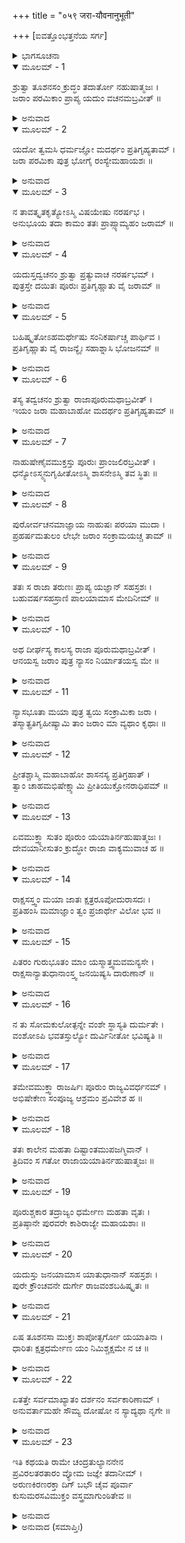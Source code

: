+++
title = "०५९ जरा-यौवनानुभूती"

+++
[ಐವತ್ತೊಂಭತ್ತನೆಯ ಸರ್ಗ]



<details><summary>ಭಾಗಸೂಚನಾ</summary>

ಯಯಾತಿಗೆ ಪೂರುವಿನಿಂದ ಯೌವನದ ಪ್ರದಾನ, ಪುರುವಿನ ಪಟ್ಟಾಭಿಷೇಕ, ಯದುವಿಗೆ ಶಾಪ
</details>

<details open><summary>ಮೂಲಮ್ - 1</summary>

ಶ್ರುತ್ವಾ ತೂಶನಸಂ ಕ್ರುದ್ಧಂ ತದಾರ್ತೋ ನಹುಷಾತ್ಮಜಃ ।  
ಜರಾಂ ಪರಮಿಕಾಂ ಪ್ರಾಪ್ಯ ಯದುಂ ವಚನಮಬ್ರವೀತ್ ॥
</details>

<details><summary>ಅನುವಾದ</summary>

ಶುಕ್ರಾಚಾರ್ಯರು ಕುಪಿತರಾಗಿ ಕೊಟ್ಟ ಶಾಪದಿಂದಾಗಿ ಬೇರೆಯವರ ಯೌವನ ಬದಲಾಯಿಸಬಹುದಾದ ವೃದ್ಧಾವಸ್ಥೆ   ಪ್ರಾಪ್ತವಾಯಿತು. ಆ ವಿಲಕ್ಷಣ ವೃದ್ಧಾವಸ್ಥೆ ಪಡೆದು ರಾಜನು ಯದುವಿನಲ್ಲಿ ಹೇಳಿದನು.॥1॥
</details>

<details open><summary>ಮೂಲಮ್ - 2</summary>

ಯದೋ ತ್ವಮಸಿ ಧರ್ಮಜ್ಞೋ ಮದರ್ಥಂ ಪ್ರತಿಗೃಹ್ಯತಾಮ್ ।  
ಜರಾ ಪರಮಿಕಾ ಪುತ್ರ ಭೋಗೈ ರಂಸ್ಯೇಮಹಾಯಶಃ ॥
</details>

<details><summary>ಅನುವಾದ</summary>

ಯದುವೇ! ನೀನು ಧರ್ಮಜ್ಞನಾಗಿ ನನ್ನ ಮಹಾಯಶಸ್ವೀ ಪುತ್ರನಾಗಿರುವೆ. ನೀನು ನನಗಾಗಿ ಬೇರೆಯವರ ಶರೀರದಲ್ಲಿ ಸಂಚಾರಿತವಾದ ಈ ಮುದಿತನ ತೆಗೆದುಕೋ. ನಾನು ಭೋಗಗಳ ಮೂಲಕ ರಮಿಸುವೆನು, ನನ್ನ ಭೋಗವಿಷಯಕ ಇಚ್ಛೆಯನ್ನು ಪೂರ್ಣಗೊಳಿಸುವೆನು.॥2॥
</details>

<details open><summary>ಮೂಲಮ್ - 3</summary>

ನ ತಾವತ್ಕೃತಕೃತ್ಯೋಽಸ್ಮಿ ವಿಷಯೇಷು ನರರ್ಷಭ ।  
ಅನುಭೂಯ ತದಾ ಕಾಮಂ ತತಃ ಪ್ರಾಪ್ಸ್ಯಾಮ್ಯಹಂ ಜರಾಮ್ ॥
</details>

<details><summary>ಅನುವಾದ</summary>

ನರಶ್ರೇಷ್ಠನೇ! ಇಷ್ಟರವರೆಗೆ ನಾನು ವಿಷಯ ಭೋಗಗಳಿಂದ ತೃಪ್ತನಾಗಲಿಲ್ಲ. ಇಚ್ಛಾನುಸಾರ ವಿಷಯಸುಖವನ್ನು ಅನುಭವಿಸಿ ಮತ್ತೆ ನನ್ನ ವೃದ್ಧಾವಸ್ಥೆಯನ್ನು ನಿನ್ನಿಂದ ಪಡೆದುಕೊಳ್ಳುವೆ.॥3॥
</details>

<details open><summary>ಮೂಲಮ್ - 4</summary>

ಯದುಸ್ತದ್ವಚನಂ ಶ್ರುತ್ವಾ ಪ್ರತ್ಯುವಾಚ ನರರ್ಷಭಮ್ ।  
ಪುತ್ರಸ್ತೇ ದಯಿತಃ ಪೂರುಃ ಪ್ರತಿಗೃಹ್ಣಾತು ವೈ ಜರಾಮ್ ॥
</details>

<details><summary>ಅನುವಾದ</summary>

ಅವನ ಮಾತನ್ನು ಕೇಳಿ ಯದುವು ನರಶ್ರೇಷ್ಠ ಯಯಾತಿಗೆ ಉತ್ತರಿಸಿದನು - ನಿಮ್ಮ ಮುದ್ದಿನ ಮಗ ಪುರುವೇ ಈ ವೃದ್ಧಾವಸ್ಥೆಯನ್ನು ಸ್ವೀಕರಿಸಲಿ.॥4॥
</details>

<details open><summary>ಮೂಲಮ್ - 5</summary>

ಬಹಿಷ್ಕೃತೋಽಹಮರ್ಥೇಷು ಸಂನಿಕರ್ಷಾಚ್ಚ ಪಾರ್ಥಿವ ।  
ಪ್ರತಿಗೃಹ್ಣಾತು ವೈ ರಾಜನ್ಯೈಃ ಸಹಾಶ್ನಾಸಿ ಭೋಜನಮ್ ॥
</details>

<details><summary>ಅನುವಾದ</summary>

ಪೃಥಿವಿನಾಥನೇ! ನನಗಾದರೋ ನಿಮ್ಮ ಧನ ಮತ್ತು ನಿಮ್ಮ ಹತ್ತಿರದಲ್ಲಿಯೇ ಇದ್ದು ಪ್ರೀತಿ ಪಡೆಯುವ ಅಧಿಕಾರದಿಂದ ವಂಚಿತರಾಗಿಸಿದಿರಿ. ಆದ್ದರಿಂದ ಯಾರೊಂದಿಗೆ ಕುಳಿತು ಊಟ ಮಾಡುತ್ತಿರುವಿರೋ ಅವನಿಂದಲೇ ಯುವಾವಸ್ಥೆಯನ್ನು ಸ್ವೀಕರಿಸಿರಿ.॥5॥
</details>

<details open><summary>ಮೂಲಮ್ - 6</summary>

ತಸ್ಯ ತದ್ವಚನಂ ಶ್ರುತ್ವಾ ರಾಜಾಪೂರುಮಥಾಬ್ರವೀತ್ ।  
ಇಯಂ ಜರಾ ಮಹಾಬಾಹೋ ಮದರ್ಥಂ ಪ್ರತಿಗೃಹ್ಯತಾಮ್ ॥
</details>

<details><summary>ಅನುವಾದ</summary>

ಯದುವಿನ ಮಾತನ್ನು ಕೇಳಿ ರಾಜನು ಪುರುವಿನಲ್ಲಿ ಹೇಳಿದನು - ಮಹಾಬಾಹುವೇ! ನನ್ನ ಸುಖ-ಸುವಿಧೆಗಾಗಿ ನೀನು ಈ ವೃದ್ಧಾಪ್ಯವನ್ನು ಸ್ವೀಕರಿಸು.॥6॥
</details>

<details open><summary>ಮೂಲಮ್ - 7</summary>

ನಾಹುಷೇಣೈವಮುಕ್ತಸ್ತು ಪೂರುಃ ಪ್ರಾಂಜಲಿರಬ್ರವೀತ್ ।  
ಧನ್ಯೋಽಸ್ಮ್ಯನುಗೃಹೀತೋಽಸ್ಮಿ ಶಾಸನೇಽಸ್ಮಿ ತವ ಸ್ಥಿತಃ ॥
</details>

<details><summary>ಅನುವಾದ</summary>

ನಹುಷ ಪುತ್ರ ಯಯಾತಿಯು ಹೀಗೆ ಹೇಳಿದಾಗ ಪೂರು ಕೈಮುಗಿದುಕೊಂಡು ಹೇಳಿದನು - ಪಿತಾಜೀ! ನಿಮ್ಮ ಸೇವೆಯ ಅವಕಾಶ ದೊರಕಿ ನಾನು ಧನ್ಯನಾದೆನು. ಇದು ನನ್ನ ಮೇಲೆ ನಿಮ್ಮ ದೊಡ್ಡ ಅನುಗ್ರಹವಾಗಿದೆ. ನಿಮ್ಮ ಆಜ್ಞೆಯನ್ನು ಪಾಲಿಸಲು ನಾನು ಎಲ್ಲ ರೀತಿಯಿಂದ ಸಿದ್ಧನಿದ್ದೇನೆ.॥7॥
</details>

<details open><summary>ಮೂಲಮ್ - 8</summary>

ಪುರೋರ್ವಚನಮಾಜ್ಞಾಯ ನಾಹುಷಃ ಪರಯಾ ಮುದಾ ।  
ಪ್ರಹರ್ಷಮತುಲಂ ಲೇಭೇ ಜರಾಂ ಸಂಕ್ರಾಮಯಚ್ಚ ತಾಮ್ ॥
</details>

<details><summary>ಅನುವಾದ</summary>

ಪೂರುವು ಇದನ್ನು ಒಪ್ಪಿಕೊಂಡ ಮಾತನ್ನು ಕೇಳಿ ಯಯಾತಿಗೆ ಬಹಳ ಸಂತೋಷವಾಯಿತು. ಅವನಿಗೆ ಅನುಪಮ ಹರ್ಷವಾಗಿ ತನ್ನ ವೃದ್ಧಾವಸ್ಥೆಯನ್ನು ಪೂರುವಿನ ಶರೀರದಲ್ಲಿ ಸಂಚಾರಿತಗೊಳಿಸಿದನು.॥8॥
</details>

<details open><summary>ಮೂಲಮ್ - 9</summary>

ತತಃ ಸ ರಾಜಾ ತರುಣಃ ಪ್ರಾಪ್ಯ ಯಜ್ಞಾನ್ ಸಹಸ್ರಶಃ ।  
ಬಹುವರ್ಷಸಹಸ್ರಾಣಿ ಪಾಲಯಾಮಾಸ ಮೇದಿನೀಮ್ ॥
</details>

<details><summary>ಅನುವಾದ</summary>

ಅನಂತರ ತರುಣನಾದ ರಾಜಾ ಯಯಾತಿಯು ಸಾವಿರಾರು ಯಜ್ಞಗಳ ಅನುಷ್ಠಾನ ಮಾಡುತ್ತಾ ಅನೇಕ ಸಾವಿರ ವರ್ಷಗಳವರೆಗೆ ರಾಜ್ಯವಾಳಿದನು.॥9॥
</details>

<details open><summary>ಮೂಲಮ್ - 10</summary>

ಅಥ ದೀರ್ಘಸ್ಯ ಕಾಲಸ್ಯ ರಾಜಾ ಪೂರುಮಥಾಬ್ರವೀತ್ ।  
ಆನಯಸ್ವ ಜರಾಂ ಪುತ್ರ ನ್ಯಾಸಂ ನಿರ್ಯಾತಯಸ್ವ ಮೇ ॥
</details>

<details><summary>ಅನುವಾದ</summary>

ಬಳಿಕ ದೀರ್ಘಕಾಲ ಕಳೆದಾಗ ರಾಜನು ಪೂರುವಿನಲ್ಲಿ ಹೇಳಿದನು - ಮಗು! ನಿನ್ನ ಬಳಿಯಲ್ಲಿ ಒತ್ತೆಯಿಟ್ಟ ನನ್ನ ವೃದ್ಧಾವಸ್ಥೆಯನ್ನು ನನಗೆ ಮರಳಿ ಕೊಡು.॥10॥
</details>

<details open><summary>ಮೂಲಮ್ - 11</summary>

ನ್ಯಾಸಭೂತಾ ಮಯಾ ಪುತ್ರ ತ್ವಯಿ ಸಂಕ್ರಾಮಿಕಾ ಜರಾ ।  
ತಸ್ಮಾತ್ಪ್ರತಿಗೃಹೀಷ್ಯಾಮಿ ತಾಂ ಜರಾಂ ಮಾ ವ್ಯಥಾಂ ಕೃಥಾಃ ॥
</details>

<details><summary>ಅನುವಾದ</summary>

ಮಗನೇ! ನಾನು ವೃದ್ಧಾವಸ್ಥೆಯನ್ನು ನ್ಯಾಸವಾಗಿ ನಿನ್ನ ಶರೀರದಲ್ಲಿ ಸಂಚಾರಿತಗೊಳಿಸಿದ್ದೆ; ಅದಕ್ಕಾಗಿ ಅದನ್ನು  ಹಿಂದಕ್ಕೆ ಪಡೆಯುವೆನು. ನೀನು ಮನಸ್ಸಿನಲ್ಲಿ ದುಃಖಿಸಬಾರದು.॥11॥
</details>

<details open><summary>ಮೂಲಮ್ - 12</summary>

ಪ್ರೀತಶ್ಚಾಸ್ಮಿ ಮಹಾಬಾಹೋ ಶಾಸನಸ್ಯ ಪ್ರತಿಗ್ರಹಾತ್ ।  
ತ್ವಾಂ ಚಾಹಮಭಿಷೇಕ್ಷ್ಯಾಮಿ ಪ್ರೀತಿಯುಕ್ತೋನರಾಧಿಪಮ್ ॥
</details>

<details><summary>ಅನುವಾದ</summary>

ಮಹಾಬಾಹೋ! ನೀನು ನನ್ನ ಆಜ್ಞೆಯನ್ನು ಪಾಲಿಸಿದೆ, ಇದರಿಂದ ನನಗೆ ಬಹಳ ಸಂತೋಷವಾಗಿದೆ. ಈಗ ನಾನು ತುಂಬಾ ಪ್ರೇಮದಿಂದ ನಿನಗೆ ರಾಜ್ಯಾಭಿಷೇಕ ಮಾಡುವೆನು.॥12॥
</details>

<details open><summary>ಮೂಲಮ್ - 13</summary>

ಏವಮುಕ್ತ್ವಾ ಸುತಂ ಪೂರುಂ ಯಯಾತಿರ್ನಹುಷಾತ್ಮಜಃ ।  
ದೇವಯಾನೀಸುತಂ ಕ್ರುದ್ಧೋ ರಾಜಾ ವಾಕ್ಯಮುವಾಚ ಹ ॥
</details>

<details><summary>ಅನುವಾದ</summary>

ತನ್ನ ಪುತ್ರ ಪೂರುವಿನಲ್ಲಿ ಹೀಗೆ ಹೇಳಿ ರಾಜಾ ಯಯಾತಿಯು ದೇವಯಾನಿಯ ಮಗನಲ್ಲಿ ಕುಪಿತನಾಗಿ ಹೇಳಿದನು.॥13॥
</details>

<details open><summary>ಮೂಲಮ್ - 14</summary>

ರಾಕ್ಷಸಸ್ತ್ವಂ ಮಯಾ ಜಾತಃ ಕ್ಷತ್ರರೂಪೋದುರಾಸದಃ ।  
ಪ್ರತಿಹಂಸಿ ಮಮಾಜ್ಞಾಂ ತ್ವಂ ಪ್ರಜಾರ್ಥೇ ವಿಲೋ ಭವ ॥
</details>

<details><summary>ಅನುವಾದ</summary>

ಯದುವೇ! ದುರ್ಜಯ ಕ್ಷತ್ರಿಯ ರೂಪದಿಂದ ನಾನು ನಿನ್ನಂತಹ ರಾಕ್ಷಸನಿಗೆ ಜನ್ಮ ಕೊಟ್ಟೆ. ನೀನು ನನ್ನ ಆಜ್ಞೆಯನ್ನು ಉಲ್ಲಂಘಿಸಿದೆ, ಆದ್ದರಿಂದ ನಿನ್ನ ಸಂತಾನವು ರಾಜ್ಯಾಧಿಕಾರದಿಂದ ವಂಚಿತರಾಗಲಿ.॥14॥
</details>

<details open><summary>ಮೂಲಮ್ - 15</summary>

ಪಿತರಂ ಗುರುಭೂತಂ ಮಾಂ ಯಸ್ಮಾತ್ತ್ವಮವಮನ್ಯಸೇ ।  
ರಾಕ್ಷಸಾನ್ಯಾತುಧಾನಾಂಸ್ತ್ವ ಜನಯಿಷ್ಯಸಿ ದಾರುಣಾನ್ ॥
</details>

<details><summary>ಅನುವಾದ</summary>

ನಾನು ತಂದೆ, ಗುರು ಆಗಿದ್ದೇನೆ, ಹೀಗಿದ್ದರೂ ನೀನು ನನ್ನ ಅಪಮಾನ ಮಾಡುತ್ತಿರುವೆ. ಇದಕ್ಕಾಗಿ ಭಯಂಕರ ರಾಕ್ಷಸರು ಮತ್ತು ಯಾತುಧಾನರು ನಿನ್ನಲ್ಲಿ ಹುಟ್ಟುವರು.॥15॥
</details>

<details open><summary>ಮೂಲಮ್ - 16</summary>

ನ ತು ಸೋಮಕುಲೋತ್ಪನ್ನೇ ವಂಶೇ ಸ್ಥಾಸ್ಯತಿ ದುರ್ಮತೇ ।  
ವಂಶೋಽಪಿ ಭವತಸ್ತುಲ್ಯೋ ದುರ್ವಿನೀತೋ ಭವಿಷ್ಯತಿ ॥
</details>

<details><summary>ಅನುವಾದ</summary>

ನಿನ್ನ ಬುದ್ಧಿ ಕೆಟ್ಟುಹೋಗಿದೆ. ಆದ್ದರಿಂದ ನಿನ್ನ ಸಂತಾನವು ಸೋಮಕುಲದಲ್ಲಿ ಹುಟ್ಟಿ ವಂಶಪರಂಪರೆಯಲ್ಲಿ ರಾಜನಾಗಿ ಪ್ರತಿಷ್ಠಿತನಾಗಲಾರರು. ನಿನ್ನ ಸಂತತಿ ನಿನ್ನಂತೆಯೇ ಉದ್ಧಟವಾಗುವುದು.॥16॥
</details>

<details open><summary>ಮೂಲಮ್ - 17</summary>

ತಮೇವಮುಕ್ತ್ವಾ ರಾಜರ್ಷಿಃ ಪೂರುಂ ರಾಜ್ಯವಿವರ್ಧನಮ್ ।  
ಅಭಿಷೇಕೇಣ ಸಂಪೂಜ್ಯ ಆಶ್ರಮಂ ಪ್ರವಿವೇಶ ಹ ॥
</details>

<details><summary>ಅನುವಾದ</summary>

ಯದುವಿಗೆ ಹೀಗೆ ಹೇಳಿ ರಾಜರ್ಷಿ ಯಯಾತಿಯು ರಾಜ್ಯದ ವೃದ್ಧಿ ಮಾಡುವ ಪೂರುವಿಗೆ ಪಟ್ಟಾಭಿಷೇಕದ ಮೂಲಕ ಸಮ್ಮಾನಿಸಿ ವಾನಪ್ರಸ್ಥ ಆಶ್ರಮವನ್ನು ಕೈಗೊಂಡನು.॥17॥
</details>

<details open><summary>ಮೂಲಮ್ - 18</summary>

ತತಃ ಕಾಲೇನ ಮಹತಾ ದಿಷ್ಟಾಂತಮುಪಜಗ್ಮಿವಾನ್ ।  
ತ್ರಿದಿವಂ ಸ ಗತೋ ರಾಜಾಯಯಾತಿರ್ನಹುಷಾತ್ಮಜಃ ॥
</details>

<details><summary>ಅನುವಾದ</summary>

ದೀರ್ಘಕಾಲದ ಬಳಿಕ ಪ್ರಾರಬ್ಧ ಭೋಗ ತೀರಿದಾಗ ಯಯಾತಿಯು ಶರೀರವನ್ನು ತ್ಯಜಿಸಿ, ಸ್ವರ್ಗಲೋಕಕ್ಕೆ ಪ್ರಸ್ಥಾನ ಮಾಡಿದನು.॥18॥
</details>

<details open><summary>ಮೂಲಮ್ - 19</summary>

ಪೂರುಶ್ಚಕಾರ ತದ್ರಾಜ್ಯಂ ಧರ್ಮೇಣ ಮಹತಾ ವೃತಃ ।  
ಪ್ರತಿಷ್ಠಾನೇ ಪುರವರೇ ಕಾಶಿರಾಜ್ಯೇ ಮಹಾಯಶಾಃ ॥
</details>

<details><summary>ಅನುವಾದ</summary>

ಅನಂತರ ಮಹಾಯಶಸ್ವೀ ಪೂರು ಮಹಾನ್ ಧರ್ಮದಿಂದ ಕೂಡಿ ಕಾಶಿರಾಜನ ಶ್ರೇಷ್ಠ ಪ್ರತಿಷ್ಠಾನಪುರಿಯಲ್ಲಿ ಇರುತ್ತಾ ಆ ರಾಜ್ಯವನ್ನು ಪಾಲಿಸಿದನು.॥19॥
</details>

<details open><summary>ಮೂಲಮ್ - 20</summary>

ಯದುಸ್ತು ಜನಯಾಮಾಸ ಯಾತುಧಾನಾನ್ ಸಹಸ್ರಶಃ ।  
ಪುರೇ ಕ್ರೌಂಚವನೇ ದುರ್ಗೇ ರಾಜವಂಶಬಹಿಷ್ಕೃತಃ ॥
</details>

<details><summary>ಅನುವಾದ</summary>

ರಾಜಕುಲದಿಂದ ಬಹಿಷ್ಕೃತನಾದ ಯದುವು ನಗರದಲ್ಲಿ ಹಾಗೂ ದುರ್ಜಯ ಕೌಂಚವನದಲ್ಲಿ ಸಾವಿರಾರು ಯಾತುಧಾನರಿಗೆ ಜನ್ಮ ನೀಡಿದನು.॥20॥
</details>

<details open><summary>ಮೂಲಮ್ - 21</summary>

ಏಷ ತೂಶನಸಾ ಮುಕ್ತಃ ಶಾಪೋತ್ಸರ್ಗೋ ಯಯಾತಿನಾ ।  
ಧಾರಿತಃ ಕ್ಷತ್ರಧರ್ಮೇಣ ಯಂ ನಿಮಿಶ್ಚಕ್ಷಮೇ ನ ಚ ॥
</details>

<details><summary>ಅನುವಾದ</summary>

ಶುಕ್ರಾಚಾರ್ಯರು ಕೊಟ್ಟ ಈ ಶಾಪವನ್ನು ರಾಜಾ ಯಯಾತಿಯು ಕ್ಷತ್ರಿಯ ಧರ್ಮಕ್ಕನುಸಾರ ಧರಿಸಿಕೊಂಡನು. ಆದರೆ ರಾಜಾ ನಿಮಿಯು ವಸಿಷ್ಛರ ಶಾಪವನ್ನು ಸಹಿಸಲಿಲ್ಲ.॥21॥
</details>

<details open><summary>ಮೂಲಮ್ - 22</summary>

ಏತತ್ತೇ ಸರ್ವಮಾಖ್ಯಾತಂ ದರ್ಶನಂ ಸರ್ವಕಾರಿಣಾಮ್ ।  
ಅನುವರ್ತಾಮಹೇ ಸೌಮ್ಯ ದೋಷೋ ನ ಸ್ಯಾದ್ಯಥಾ ನೃಗೇ ॥
</details>

<details><summary>ಅನುವಾದ</summary>

ಸೌಮ್ಯ ! ಇದೆಲ್ಲ ಪ್ರಸಂಗಗಳನ್ನು ನಿನಗೆ ನಾನು ತಿಳಿಸಿದೆ. ಸಮಸ್ತ ಕೃತ್ಯಗಳನ್ನು ಪಾಲಿಸುವ ಸತ್ಪುರುಷರ ದೃಷ್ಟಿಯನ್ನೇ ನಾವು ಅನುಸರಿಸುತ್ತೇವೆ. ಅದರಿಂದ ನೃಗರಾಜನಂತೆ ನಮಗೂ ದೋಷ ಪ್ರಾಪ್ತವಾಗದಿರಲಿ.॥22॥
</details>

<details open><summary>ಮೂಲಮ್ - 23</summary>

ಇತಿ ಕಥಯತಿ ರಾಮೇ ಚಂದ್ರತುಲ್ಯಾನನೇನ  
ಪ್ರವಿರಲತರತಾರಂ ವ್ಯೋಮ ಜಜ್ಞೇ ತದಾನೀಮ್ ।  
ಅರುಣಕಿರಣರಕ್ತಾ ದಿಗ್ ಬಭೌ ಚೈವ ಪೂರ್ವಾ  
ಕುಸುಮರಸವಿಮುಕ್ತಂ ವಸ್ತ್ರಮಾಗುಂಠಿತೇವ ॥
</details>

<details><summary>ಅನುವಾದ</summary>

ಚಂದ್ರನಂತೆ ಮನೋಹರ ಮುಖ ವುಳ್ಳ ಶ್ರೀರಾಮನು ಹೀಗೆ ಹೇಳುತ್ತಿರುವಾಗ - ಆಕಾಶದಲ್ಲಿ ಎರಡೇ ತಾರೆಗಳು ಉಳಿದು, ಮೂಡಣದಿಕ್ಕು ಕೆಂಪಾಗಿ, ಕುಸುಮ ಬಣ್ಣದ ಬಟ್ಟೆಯನ್ನು ಹೊದ್ದುಕೊಂಡಿರುವಂತಿತ್ತು.॥23॥
</details>

<details><summary>ಅನುವಾದ (ಸಮಾಪ್ತಿಃ)</summary>

ಶ್ರೀವಾಲ್ಮೀಕಿ ವಿರಚಿತ ಆರ್ಷರಾಮಾಯಣ ಆದಿಕಾವ್ಯದ ಉತ್ತರ ಕಾಂಡದಲ್ಲಿ ಐವತ್ತೊಂಭತ್ತನೆಯ ಸರ್ಗ ಪೂರ್ಣವಾಯಿತು. ॥59॥
</details>
